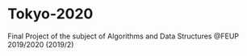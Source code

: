 # Tokyo-2020
Final Project of the subject of Algorithms and Data Structures @FEUP 2019/2020 (2019/2) 
